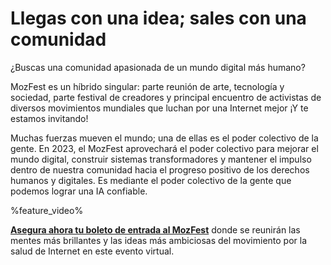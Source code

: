 <!-- This is the Plaza page when the visitor is signed out (ES)-->

# Llegas con una idea; sales con una comunidad

¿Buscas una comunidad apasionada de un mundo digital más humano? 

MozFest es un híbrido singular: parte reunión de arte, tecnología y sociedad, parte festival de creadores y principal encuentro de activistas de diversos movimientos mundiales que luchan por una Internet mejor ¡Y te estamos invitando!

Muchas fuerzas mueven el mundo; una de ellas es el poder colectivo de la gente. En 2023, el MozFest aprovechará el poder colectivo para mejorar el mundo digital, construir sistemas transformadores y mantener el impulso dentro de nuestra comunidad hacia el progreso positivo de los derechos humanos y digitales. Es mediante el poder colectivo de la gente que podemos lograr una IA confiable.

%feature_video%

**[Asegura ahora tu boleto de entrada al MozFest](https://www.mozillafestival.org/tickets/)** donde se reunirán las mentes más brillantes y las ideas más ambiciosas del movimiento por la salud de Internet en este evento virtual.

